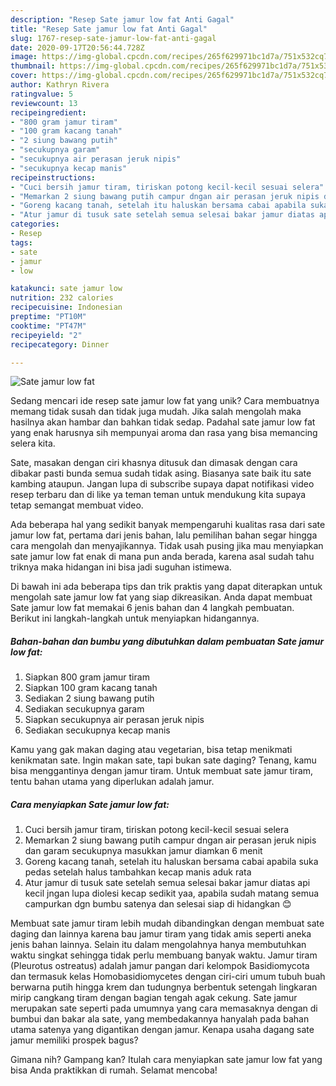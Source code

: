 ```yaml
---
description: "Resep Sate jamur low fat Anti Gagal"
title: "Resep Sate jamur low fat Anti Gagal"
slug: 1767-resep-sate-jamur-low-fat-anti-gagal
date: 2020-09-17T20:56:44.728Z
image: https://img-global.cpcdn.com/recipes/265f629971bc1d7a/751x532cq70/sate-jamur-low-fat-foto-resep-utama.jpg
thumbnail: https://img-global.cpcdn.com/recipes/265f629971bc1d7a/751x532cq70/sate-jamur-low-fat-foto-resep-utama.jpg
cover: https://img-global.cpcdn.com/recipes/265f629971bc1d7a/751x532cq70/sate-jamur-low-fat-foto-resep-utama.jpg
author: Kathryn Rivera
ratingvalue: 5
reviewcount: 13
recipeingredient:
- "800 gram jamur tiram"
- "100 gram kacang tanah"
- "2 siung bawang putih"
- "secukupnya garam"
- "secukupnya air perasan jeruk nipis"
- "secukupnya kecap manis"
recipeinstructions:
- "Cuci bersih jamur tiram, tiriskan potong kecil-kecil sesuai selera"
- "Memarkan 2 siung bawang putih campur dngan air perasan jeruk nipis dan garam secukupnya masukkan jamur diamkan 6 menit"
- "Goreng kacang tanah, setelah itu haluskan bersama cabai apabila suka pedas setelah halus tambahkan kecap manis aduk rata"
- "Atur jamur di tusuk sate setelah semua selesai bakar jamur diatas api kecil jngan lupa diolesi kecap sedikit yaa, apabila sudah matang semua campurkan dgn bumbu satenya dan selesai siap di hidangkan 😊"
categories:
- Resep
tags:
- sate
- jamur
- low

katakunci: sate jamur low 
nutrition: 232 calories
recipecuisine: Indonesian
preptime: "PT10M"
cooktime: "PT47M"
recipeyield: "2"
recipecategory: Dinner

---
```



![Sate jamur low fat](https://img-global.cpcdn.com/recipes/265f629971bc1d7a/751x532cq70/sate-jamur-low-fat-foto-resep-utama.jpg)

Sedang mencari ide resep sate jamur low fat yang unik? Cara membuatnya memang tidak susah dan tidak juga mudah. Jika salah mengolah maka hasilnya akan hambar dan bahkan tidak sedap. Padahal sate jamur low fat yang enak harusnya sih mempunyai aroma dan rasa yang bisa memancing selera kita.

Sate, masakan dengan ciri khasnya ditusuk dan dimasak dengan cara dibakar pasti bunda semua sudah tidak asing. Biasanya sate baik itu sate kambing ataupun. Jangan lupa di subscribe supaya dapat notifikasi video resep terbaru dan di like ya teman teman untuk mendukung kita supaya tetap semangat membuat video.

Ada beberapa hal yang sedikit banyak mempengaruhi kualitas rasa dari sate jamur low fat, pertama dari jenis bahan, lalu pemilihan bahan segar hingga cara mengolah dan menyajikannya. Tidak usah pusing jika mau menyiapkan sate jamur low fat enak di mana pun anda berada, karena asal sudah tahu triknya maka hidangan ini bisa jadi suguhan istimewa.


Di bawah ini ada beberapa tips dan trik praktis yang dapat diterapkan untuk mengolah sate jamur low fat yang siap dikreasikan. Anda dapat membuat Sate jamur low fat memakai 6 jenis bahan dan 4 langkah pembuatan. Berikut ini langkah-langkah untuk menyiapkan hidangannya.

<!--inarticleads1-->

##### Bahan-bahan dan bumbu yang dibutuhkan dalam pembuatan Sate jamur low fat:

1. Siapkan 800 gram jamur tiram
1. Siapkan 100 gram kacang tanah
1. Sediakan 2 siung bawang putih
1. Sediakan secukupnya garam
1. Siapkan secukupnya air perasan jeruk nipis
1. Sediakan secukupnya kecap manis


Kamu yang gak makan daging atau vegetarian, bisa tetap menikmati kenikmatan sate. Ingin makan sate, tapi bukan sate daging? Tenang, kamu bisa menggantinya dengan jamur tiram. Untuk membuat sate jamur tiram, tentu bahan utama yang diperlukan adalah jamur. 

<!--inarticleads2-->

##### Cara menyiapkan Sate jamur low fat:

1. Cuci bersih jamur tiram, tiriskan potong kecil-kecil sesuai selera
1. Memarkan 2 siung bawang putih campur dngan air perasan jeruk nipis dan garam secukupnya masukkan jamur diamkan 6 menit
1. Goreng kacang tanah, setelah itu haluskan bersama cabai apabila suka pedas setelah halus tambahkan kecap manis aduk rata
1. Atur jamur di tusuk sate setelah semua selesai bakar jamur diatas api kecil jngan lupa diolesi kecap sedikit yaa, apabila sudah matang semua campurkan dgn bumbu satenya dan selesai siap di hidangkan 😊


Membuat sate jamur tiram lebih mudah dibandingkan dengan membuat sate daging dan lainnya karena bau jamur tiram yang tidak amis seperti aneka jenis bahan lainnya. Selain itu dalam mengolahnya hanya membutuhkan waktu singkat sehingga tidak perlu membuang banyak waktu. Jamur tiram (Pleurotus ostreatus) adalah jamur pangan dari kelompok Basidiomycota dan termasuk kelas Homobasidiomycetes dengan ciri-ciri umum tubuh buah berwarna putih hingga krem dan tudungnya berbentuk setengah lingkaran mirip cangkang tiram dengan bagian tengah agak cekung. Sate jamur merupakan sate seperti pada umumnya yang cara memasaknya dengan di bumbui dan bakar ala sate, yang membedakannya hanyalah pada bahan utama satenya yang digantikan dengan jamur. Kenapa usaha dagang sate jamur memiliki prospek bagus? 

Gimana nih? Gampang kan? Itulah cara menyiapkan sate jamur low fat yang bisa Anda praktikkan di rumah. Selamat mencoba!
